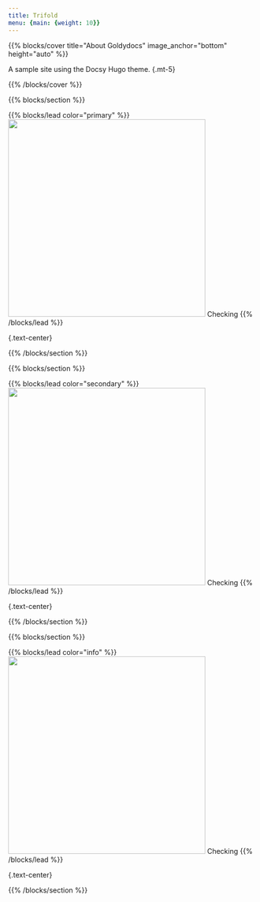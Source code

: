 ```yaml
---
title: Trifold
menu: {main: {weight: 10}}
---
```


{{% blocks/cover title="About Goldydocs" image_anchor="bottom" height="auto" %}}

A sample site using the Docsy Hugo theme.
{.mt-5}

{{% /blocks/cover %}}

{{% blocks/section %}}

<!-- # This is another section -->

{{% blocks/lead color="primary" %}}
<span><img src="/trifold/new-image.JPG" width="400"> Checking</span>
{{% /blocks/lead %}}





{.text-center}

{{% /blocks/section %}}

{{% blocks/section %}}

<!-- # This is another section -->

{{% blocks/lead color="secondary" %}}
<span><img src="/trifold/new-image.JPG" width="400"> Checking</span>
{{% /blocks/lead %}}





{.text-center}

{{% /blocks/section %}}

{{% blocks/section %}}

<!-- # This is another section -->

{{% blocks/lead color="info" %}}
<span><img src="/trifold/new-image.JPG" width="400"> Checking</span>
{{% /blocks/lead %}}





{.text-center}

{{% /blocks/section %}}